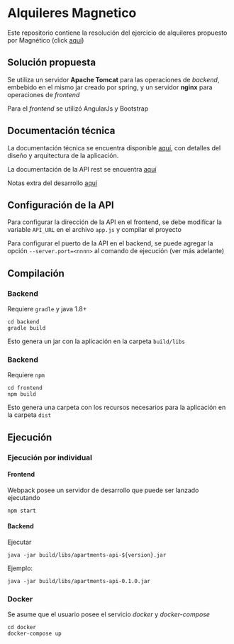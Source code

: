 # Alquileres Magnetico

Este repositorio contiene la resolución del ejercicio de alquileres propuesto por Magnético (click [aquí](doc/enunciado.md))

## Solución propuesta

Se utiliza un servidor **Apache Tomcat** para las operaciones de *backend*, embebido en el mismo jar creado por spring, y un servidor **nginx** para operaciones de *frontend*

Para el *frontend* se utilizó AngularJs y Bootstrap

## Documentación técnica

La documentación técnica se encuentra disponible [aquí](doc/documentacion-tecnica.md), con detalles del diseño y arquitectura de la aplicación.

La documentación de la API rest se encuentra [aquí](doc/api-rest.md)

Notas extra del desarrollo [aquí](doc/notas-de-desarrollo.md)

## Configuración de la API

Para configurar la dirección de la API en el frontend, se debe modificar la variable `API_URL` en el archivo `app.js` y compilar el proyecto

Para configurar el puerto de la API en el backend, se puede agregar la opción `--server.port=<nnnn>` al comando de ejecución (ver más adelante)

## Compilación

### Backend

Requiere `gradle` y java 1.8+

~~~
cd backend
gradle build
~~~

Esto genera un jar con la aplicación en la carpeta `build/libs`

### Backend

Requiere `npm`

~~~
cd frontend
npm build
~~~

Esto genera una carpeta con los recursos necesarios para la aplicación en la carpeta `dist`

## Ejecución

### Ejecución por individual

#### Frontend

Webpack posee un servidor de desarrollo que puede ser lanzado ejecutando

~~~
npm start
~~~

#### Backend

Ejecutar

~~~
java -jar build/libs/apartments-api-${version}.jar
~~~

Ejemplo:

~~~
java -jar build/libs/apartments-api-0.1.0.jar
~~~

### Docker

Se asume que el usuario posee el servicio *docker* y *docker-compose*

~~~
cd docker
docker-compose up
~~~